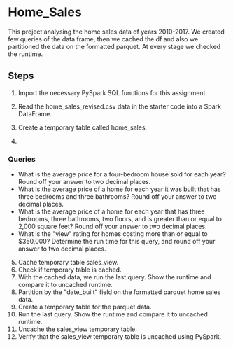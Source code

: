 # Home_Sales

This project analysing the home sales data of years 2010-2017. 
We created few queries of the data frame, then we cached the df and also we partitioned the data on the formatted parquet. At every stage we checked the runtime. 

## Steps

1. Import the necessary PySpark SQL functions for this assignment.
2. Read the home_sales_revised.csv data in the starter code into a Spark DataFrame.
3. Create a temporary table called home_sales.

4. 
### Queries 

 - What is the average price for a four-bedroom house sold for each year? Round off your answer to two decimal places.
 - What is the average price of a home for each year it was built that has three bedrooms and three bathrooms? Round off your answer to two decimal places.
 - What is the average price of a home for each year that has three bedrooms, three bathrooms, two floors, and is greater than or equal to 2,000 square feet? Round off your answer to two decimal places.
 - What is the "view" rating for homes costing more than or equal to $350,000? Determine the run time for this query, and round off your answer to two decimal places.

5. Cache temporary table sales_view.
6. Check if temporary table is cached.
7. With the cached data, we run the last query. Show the runtime and compare it to uncached runtime.
8. Partition by the "date_built" field on the formatted parquet home sales data.
9. Create a temporary table for the parquet data.
10. Run the last query. Show the runtime and compare it to uncached runtime.
11. Uncache the sales_view temporary table.
12. Verify that the sales_view temporary table is uncached using PySpark.
